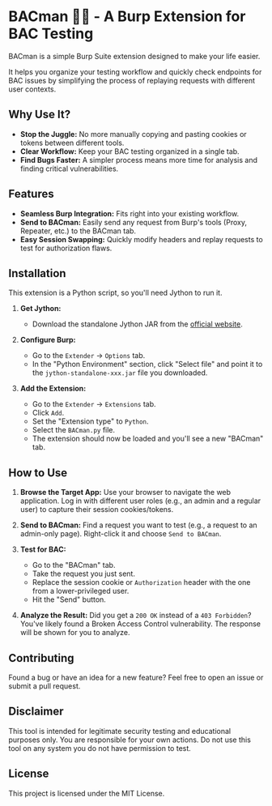 # BACman 🕵️‍♂️ - A Burp Extension for BAC Testing

BACman is a simple Burp Suite extension designed to make your life easier.

It helps you organize your testing workflow and quickly check endpoints for BAC issues by simplifying the process of replaying requests with different user contexts.

## Why Use It?

-   **Stop the Juggle:** No more manually copying and pasting cookies or tokens between different tools.
-   **Clear Workflow:** Keep your BAC testing organized in a single tab.
-   **Find Bugs Faster:** A simpler process means more time for analysis and finding critical vulnerabilities.

## Features

-   **Seamless Burp Integration:** Fits right into your existing workflow.
-   **Send to BACman:** Easily send any request from Burp's tools (Proxy, Repeater, etc.) to the BACman tab.
-   **Easy Session Swapping:** Quickly modify headers and replay requests to test for authorization flaws.

## Installation

This extension is a Python script, so you'll need Jython to run it.

1.  **Get Jython:**
    -   Download the standalone Jython JAR from the [official website](https://www.jython.org/download).

2.  **Configure Burp:**
    -   Go to the `Extender` -> `Options` tab.
    -   In the "Python Environment" section, click "Select file" and point it to the `jython-standalone-xxx.jar` file you downloaded.

3.  **Add the Extension:**
    -   Go to the `Extender` -> `Extensions` tab.
    -   Click `Add`.
    -   Set the "Extension type" to `Python`.
    -   Select the `BACman.py` file.
    -   The extension should now be loaded and you'll see a new "BACman" tab.

## How to Use

1.  **Browse the Target App:** Use your browser to navigate the web application. Log in with different user roles (e.g., an admin and a regular user) to capture their session cookies/tokens.

2.  **Send to BACman:** Find a request you want to test (e.g., a request to an admin-only page). Right-click it and choose `Send to BACman`.

3.  **Test for BAC:**
    -   Go to the "BACman" tab.
    -   Take the request you just sent.
    -   Replace the session cookie or `Authorization` header with the one from a lower-privileged user.
    -   Hit the "Send" button.

4.  **Analyze the Result:** Did you get a `200 OK` instead of a `403 Forbidden`? You've likely found a Broken Access Control vulnerability. The response will be shown for you to analyze.

## Contributing

Found a bug or have an idea for a new feature? Feel free to open an issue or submit a pull request.

## Disclaimer

This tool is intended for legitimate security testing and educational purposes only. You are responsible for your own actions. Do not use this tool on any system you do not have permission to test.

## License

This project is licensed under the MIT License.
